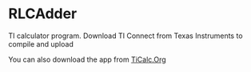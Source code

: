 # RLCAdder
TI calculator program. Download TI Connect from Texas Instruments to compile and upload 

You can also download the app from <a href= "http://www.ticalc.org/archives/files/authors/112/11235.html"> TiCalc.Org</a>

